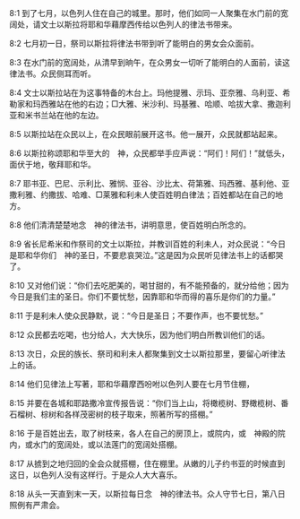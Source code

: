 <a id="1"></a>8:1  到了七月，以色列人住在自己的城里。那时，他们如同一人聚集在水门前的宽阔处，请文士以斯拉将耶和华藉摩西传给以色列人的律法书带来。  

<a id="2"></a>8:2  七月初一日，祭司以斯拉将律法书带到听了能明白的男女会众面前。  

<a id="3"></a>8:3  在水门前的宽阔处，从清早到晌午，在众男女一切听了能明白的人面前，读这律法书。众民侧耳而听。  

<a id="4"></a>8:4  文士以斯拉站在为这事特备的木台上。玛他提雅、示玛、亚奈雅、乌利亚、希勒家和玛西雅站在他的右边；□大雅、米沙利、玛基雅、哈顺、哈拔大拿、撒迦利亚和米书兰站在他的左边。  

<a id="5"></a>8:5  以斯拉站在众民以上，在众民眼前展开这书。他一展开，众民就都站起来。  

<a id="6"></a>8:6  以斯拉称颂耶和华至大的　神，众民都举手应声说：“阿们！阿们！”就低头，面伏于地，敬拜耶和华。  

<a id="7"></a>8:7  耶书亚、巴尼、示利比、雅悯、亚谷、沙比太、荷第雅、玛西雅、基利他、亚撒利雅、约撒拔、哈难、□莱雅和利未人使百姓明白律法；百姓都站在自己的地方。  

<a id="8"></a>8:8  他们清清楚楚地念　神的律法书，讲明意思，使百姓明白所念的。  

<a id="9"></a>8:9  省长尼希米和作祭司的文士以斯拉，并教训百姓的利未人，对众民说：“今日是耶和华你们　神的圣日，不要悲哀哭泣。”这是因为众民听见律法书上的话都哭了。  

<a id="10"></a>8:10  又对他们说：“你们去吃肥美的，喝甘甜的，有不能预备的，就分给他；因为今日是我们主的圣日。你们不要忧愁，因靠耶和华而得的喜乐是你们的力量。”  

<a id="11"></a>8:11  于是利未人使众民静默，说：“今日是圣日；不要作声，也不要忧愁。”  

<a id="12"></a>8:12  众民都去吃喝，也分给人，大大快乐，因为他们明白所教训他们的话。  

<a id="13"></a>8:13  次日，众民的族长、祭司和利未人都聚集到文士以斯拉那里，要留心听律法上的话。  

<a id="14"></a>8:14  他们见律法上写著，耶和华藉摩西吩咐以色列人要在七月节住棚，  

<a id="15"></a>8:15  并要在各城和耶路撒冷宣传报告说：“你们当上山，将橄榄树、野橄榄树、番石榴树、棕树和各样茂密树的枝子取来，照著所写的搭棚。”  

<a id="16"></a>8:16  于是百姓出去，取了树枝来，各人在自己的房顶上，或院内，或　神殿的院内，或水门的宽阔处，或以法莲门的宽阔处搭棚。  

<a id="17"></a>8:17  从掳到之地归回的全会众就搭棚，住在棚里。从嫩的儿子约书亚的时候直到这日，以色列人没有这样行。于是众人大大喜乐。  

<a id="18"></a>8:18  从头一天直到末一天，以斯拉每日念　神的律法书。众人守节七日，第八日照例有严肃会。  
